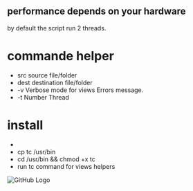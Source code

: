 ## performance depends on your hardware  

by default the script run 2 threads.  

# commande helper 
- src source file/folder
- dest destination file/folder
- -v Verbose mode for views Errors message.
- -t Number Thread

# install
- 
- cp tc /usr/bin
- cd /usr/bin && chmod +x tc
- run tc command for views helpers

![GitHub Logo](https://i.ibb.co/h8YWJrv/Capture-du-2019-05-26-05-41-49.png)
